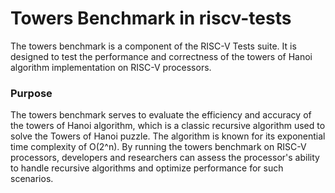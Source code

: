 # Towers Benchmark in riscv-tests

The towers benchmark is a component of the RISC-V Tests suite. It is designed to test the performance and correctness of the towers of Hanoi algorithm implementation on RISC-V processors.

### Purpose

The towers benchmark serves to evaluate the efficiency and accuracy of the towers of Hanoi algorithm, which is a classic recursive algorithm used to solve the Towers of Hanoi puzzle. The algorithm is known for its exponential time complexity of O(2^n). By running the towers benchmark on RISC-V processors, developers and researchers can assess the processor's ability to handle recursive algorithms and optimize performance for such scenarios.
